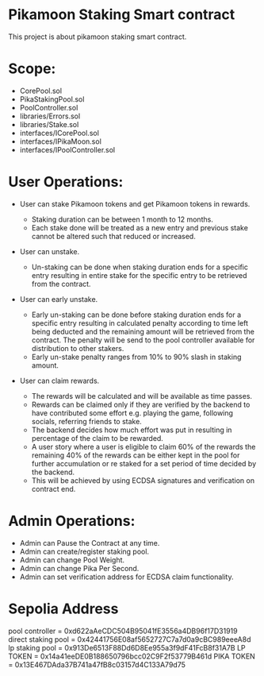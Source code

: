 # Pikamoon Staking Smart contract

This project is about pikamoon staking smart contract. 

# Scope:

- CorePool.sol
- PikaStakingPool.sol
- PoolController.sol
- libraries/Errors.sol
- libraries/Stake.sol
- interfaces/ICorePool.sol
- interfaces/IPikaMoon.sol
- interfaces/IPoolController.sol

# User Operations:

- User can stake Pikamoon tokens and get Pikamoon tokens in rewards.
    * Staking duration can be between 1 month to 12 months.
    * Each stake done will be treated as a new entry and previous stake cannot be altered such that reduced or increased.

- User can unstake. 
    * Un-staking can be done when staking duration ends for a specific entry resulting in entire stake for the specific entry to be retrieved from the contract.

- User can early unstake.
    * Early un-staking can be done before staking duration ends for a specific entry resulting in calculated penalty according to time left being deducted and the remaining amount will be retrieved from the contract. The penalty will be send to the pool controller available for distribution to other stakers.
    * Early un-stake penalty ranges from 10% to 90% slash in staking amount.

- User can claim rewards.
    * The rewards will be calculated and will be available as time passes.
    * Rewards can be claimed only if they are verified by the backend to have contributed some effort e.g. playing the game, following socials, referring friends to stake. 
    * The backend decides how much effort was put in resulting in percentage of the claim to be rewarded.
    * A user story where a user is eligible to claim 60% of the rewards the remaining 40% of the rewards can be either kept in the pool for further accumulation or re staked for a set period of time decided by the backend.
    * This will be achieved by using ECDSA signatures and verification on contract end.

# Admin Operations:

- Admin can Pause the Contract at any time.
- Admin can create/register staking pool.
- Admin can change Pool Weight.
- Admin can change Pika Per Second.
- Admin can set verification address for ECDSA claim functionality.


# Sepolia Address

pool controller = 0xd622aAeCDC504B95041fE3556a4DB96f17D31919
direct staking pool = 0x42441756E08af5652727C7a7d0a9cBC989eeeA8d
lp staking pool = 0x913De6513F88Dd6D8Ee955a3f9dF41FcB8f31A7B
LP TOKEN = 0x14a41eeDE0B188650796bcc02C9F2f53779B461d
PIKA TOKEN = 0x13E467DAda37B741a47fB8c03157d4C133A79d75 